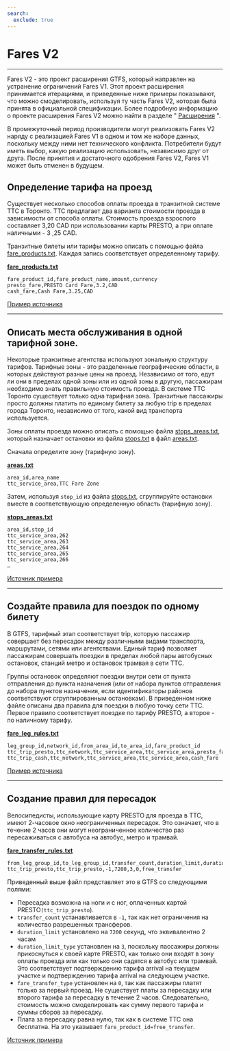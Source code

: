 ```yaml
---
search:
  exclude: true
---
```


# Fares V2

<hr/>

Fares V2 - это проект расширения GTFS, который направлен на устранение ограничений Fares V1. Этот проект расширения принимается итерациями, и приведенные ниже примеры показывают, что можно смоделировать, используя ту часть Fares V2, которая была принята в официальной спецификации. Более подробную информацию о проекте расширения Fares V2 можно найти в разделе " [Расширения](../../../extensions) ".

В промежуточный период производители могут реализовать Fares V2 наряду с реализацией Fares V1 в одном и том же наборе данных, поскольку между ними нет технического конфликта. Потребители будут иметь выбор, какую реализацию использовать, независимо друг от друга. После принятия и достаточного одобрения Fares V2, Fares V1 может быть отменен в будущем.

## Определение тарифа на проезд

Существует несколько способов оплаты проезда в транзитной системе TTC в Торонто. TTC предлагает два варианта стоимости проезда в зависимости от способа оплаты. Стоимость проезда взрослого составляет 3,20 CAD при использовании карты PRESTO, а при оплате наличными - 3 ,25 CAD.

Транзитные билеты или тарифы можно описать с помощью файла [fare_products.txt](../../reference/#fare_productstxt). Каждая запись соответствует определенному тарифу.

[**fare_products.txt**](../../reference/#fare_productstxt)

    fare_product_id,fare_product_name,amount,currency
    presto_fare,PRESTO Card Fare,3.2,CAD
    cash_fare,Cash Fare,3.25,CAD

[Пример источника](https://www.ttc.ca/Fares-and-passes)

<hr/>

## Описать места обслуживания в одной тарифной зоне.

Некоторые транзитные агентства используют зональную структуру тарифов. Тарифные зоны - это разделенные географические области, в которых действуют разные цены на проезд. Независимо от того, едут ли они в пределах одной зоны или из одной зоны в другую, пассажирам необходимо знать правильную стоимость проезда. В системе TTC Торонто существует только одна тарифная зона. Транзитные пассажиры просто должны платить по единому билету за любую trip в пределах города Торонто, независимо от того, какой вид транспорта используется.

Зоны оплаты проезда можно описать с помощью файла [stops_areas.txt](../../reference/#stops_areastxt), который назначает остановки из файла [stops.txt](../../reference/#stopstxt) в файл [areas.txt](../../reference/#areastxt).

Сначала определите зону (тарифную зону).

[**areas.txt**](../../reference/#areastxt)

    area_id,area_name
    ttc_service_area,TTC Fare Zone

Затем, используя `stop_id` из файла [stops.txt](../../reference/#stopstxt), сгруппируйте остановки вместе в соответствующую определенную область (тарифную зону).

[**stops_areas.txt**](../../reference/#stops_areastxt)

    area_id,stop_id
    ttc_service_area,262
    ttc_service_area,263
    ttc_service_area,264
    ttc_service_area,265
    ttc_service_area,266
    …

[Источник примера](http://opendata.toronto.ca/toronto.transit.commission/ttc-routes-and-schedules/OpenData_TTC_Schedules.zip)

<hr/>

## Создайте правила для поездок по одному билету

В GTFS, тарифный этап соответствует trip, которую пассажир совершает без пересадок между различными видами транспорта, маршрутами, сетями или агентствами. Единый тариф позволяет пассажирам совершать поездки в пределах любой пары автобусных остановок, станций метро и остановок трамвая в сети TTC.

Группы остановок определяют поездки внутри сети от пункта отправления до пункта назначения (или от набора пунктов отправления до набора пунктов назначения, если идентификаторы районов соответствуют сгруппированным остановкам). В приведенном ниже файле описаны два правила для поездки в любую точку сети TTC. Первое правило соответствует поездке по тарифу PRESTO, а второе - по наличному тарифу.

[**fare_leg_rules.txt**](../../reference/#fare_leg_rulestxt)

    leg_group_id,network_id,from_area_id,to_area_id,fare_product_id
    ttc_trip_presto,ttc_network,ttc_service_area,ttc_service_area,presto_fare
    ttc_trip_cash,ttc_network,ttc_service_area,ttc_service_area,cash_fare

[Пример источника](https://www.ttc.ca/Fares-and-passes)

<hr/>

## Создание правил для пересадок

Велосипедисты, использующие карту PRESTO для проезда в TTC, имеют 2-часовое окно неограниченных пересадок. Это означает, что в течение 2 часов они могут неограниченное количество раз пересаживаться с автобуса на автобус, метро и трамвай.

[**fare_transfer_rules.txt**](../../reference/#fare_transfer_rulestxt)

    from_leg_group_id,to_leg_group_id,transfer_count,duration_limit,duration_limit_type,fare_transfer_type,fare_product_id
    ttc_trip_presto,ttc_trip_presto,-1,7200,3,0,free_transfer

Приведенный выше файл представляет это в GTFS со следующими полями:

- Пересадка возможна на ноги и с ног, оплаченных картой PRESTO`(ttc_trip_presto`).
- `transfer_count` устанавливается в `-1`, так как нет ограничения на количество разрешенных трансферов.
- `duration_limit` установлено на `7200` секунд, что эквивалентно 2 часам
- `duration_limit_type` установлен на `3`, поскольку пассажиры должны прикоснуться к своей карте PRESTO, как только они входят в зону оплаты проезда или как только они садятся в автобус или трамвай. Это соответствует подтверждению тарифа arrival на текущем участке и подтверждению тарифа arrival на следующем участке.
- `fare_transfer_type` установлен на `0`, так как пассажиры платят только за первый проезд. Не существует платы за пересадку или второго тарифа за пересадку в течение 2 часов. Следовательно, стоимость можно смоделировать как сумму первого тарифа и суммы сборов за пересадку.
- Плата за пересадку равна нулю, так как в системе TTC она бесплатна. На это указывает `fare_product_id=free_transfer`.

[Источник примера](https://www.ttc.ca/Fares-and-passes/PRESTO-on-the-TTC/Two-hour-transfer)
